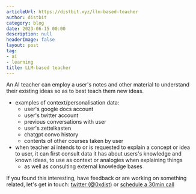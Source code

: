 ```yaml
---
articleUrl: https://distbit.xyz/llm-based-teacher
author: distbit
category: blog
date: 2023-06-15 00:00
description: null
headerImage: false
layout: post
tag:
- ai
- learning
title: LLM-based teacher
---
```


  


An AI teacher can employ a user's notes and other material to understand their existing ideas so as to best teach them new ideas.
- examples of context/personalisation data:
	- user's google docs account
	- user's twitter account
	- previous conversations with user
	- user's zettelkasten
	- chatgpt convo history
	- contents of other courses taken by user
- when teacher ai intends to or is requested to explain a concept or idea to user, it can first consult data it has about users's knowledge and known ideas, to use as context or analogies when explaining things
	- as well as consulting external knowledge bases

If you found this interesting, have feedback or are working on something related, let's get in touch: [twitter (@0xdist)](https://twitter.com/0xdist) or [schedule a 30min call](https://cal.com/distbit/30min)